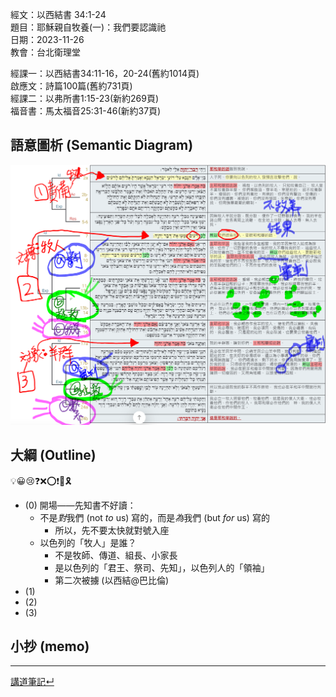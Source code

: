 經文：以西結書 34:1-24   
題目：耶穌親自牧養(一)：我們要認識祂   
日期：2023-11-26   
教會：台北衛理堂   

經課一：以西結書34:11-16，20-24(舊約1014頁)   
啟應文：詩篇100篇(舊約731頁)   
經課二：以弗所書1:15-23(新約269頁)   
福音書：馬太福音25:31-46(新約37頁)  


## 語意圖析 (Semantic Diagram)
![images/Pasted image 20231125155848.png](images/Pasted%20image%2020231125155848.png)

## 大綱 (Outline)
💡😀😢❓❌⭕❗🎀🎗️

- (0) 開場——先知書不好讀：
	- 不是*對*我們 (not *to* us) 寫的，而是*為*我們 (but *for* us) 寫的
		- 所以，先不要太快就對號入座
	- 以色列的「牧人」是誰？
		- 不是牧師、傳道、組長、小家長
		- 是以色列的「君王、祭司、先知」，以色列人的「領袖」
		- 第二次被擄 (以西結@巴比倫)
- (1) 
- (2) 
- (3) 

## 小抄 (memo)




---


[講道筆記↵](README.md)


